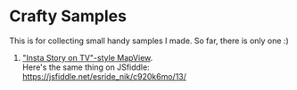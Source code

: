 # Crafty Samples

This is for collecting small handy samples I made. So far, there is only one :)

1. ["Insta Story on TV"-style MapView](./instaStoryOnTvStyleMapView.html).<br>
   Here's the same thing on JSfiddle: https://jsfiddle.net/esride_nik/c920k6mo/13/